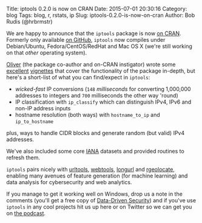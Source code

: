Title: iptools 0.2.0 is now on CRAN
Date: 2015-07-01 20:30:16
Category: blog
Tags: blog, r, rstats, ip
Slug: iptools-0.2.0-is-now-on-cran
Author: Bob Rudis (@hrbrmstr)

We are happy to announce that the `iptools` package is now [on CRAN](http://cran.r-project.org/web/packages/iptools/index.html). Formerly only available [on GitHub](https://github.com/hrbrmstr/iptools), `iptools` now compiles under Debian/Ubuntu, Fedora/CentOS/RedHat and Mac OS X (we're still working on that _other_ operating system). 

[Oliver](https://twitter.com/quominus) (the package co-author and on-CRAN instigator) wrote some [excellent](https://github.com/hrbrmstr/iptools/blob/master/vignettes/introduction_to_iptools.Rmd) [vignettes](https://github.com/hrbrmstr/iptools/blob/master/vignettes/iptools_datasets.Rmd) that cover the functionality of the package in-depth, but here's a short-list of what you can find/expect in `iptools`:

- _wicked-fast_ IP conversions (`148` _milliseconds_ for converting 1,000,000 addresses to integers and `700` milliseconds the other way 'round)
- IP classification with `ip_classify` which can distinguish IPv4, IPv6 and non-IP address inputs
- hostname resolution (both ways) with `hostname_to_ip` and `ip_to_hostname`

plus, ways to handle CIDR blocks and generate random (but valid) IPv4 addresses.

We've also included some core [IANA](http://www.iana.org/) datasets and provided routines to refresh them.

`iptools` pairs nicely with [urltools](http://cran.r-project.org/web/packages/urltools/index.html), [webtools](https://github.com/Ironholds/webtools), [longurl](http://cran.r-project.org/web/packages/longurl/index.html) and [rgeolocate](https://github.com/Ironholds/rgeolocate), enabling many avenues of feature generation (for machine learning) and data analysis for cybersecurity and web analytics.

If you manage to get it working well on Windows, drop us a note in the comments (you'll get a free copy of [Data-Driven Security](http://dds.ec/amzn)) and if you've use `iptools` in any cool projects hit us up here or on Twitter so we can get you on [the podcast](http://podcast.datadrivensecurity.info).